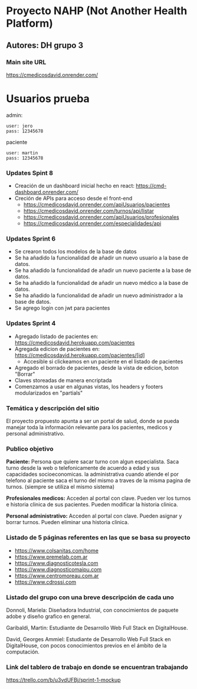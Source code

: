 # Proyecto NAHP (Not Another Health Platform)
## Autores: DH grupo 3

### Main site URL
https://cmedicosdavid.onrender.com/

# Usuarios prueba

admin:

    user: jero
    pass: 12345678

paciente

    user: martin
    pass: 12345678

### Updates Spint 8

- Creación de un dashboard inicial hecho en react: https://cmd-dashboard.onrender.com/
- Creción de APIs para acceso desde el front-end
  - https://cmedicosdavid.onrender.com/apiUsuarios/pacientes
  - https://cmedicosdavid.onrender.com/turnos/api/listar
  - https://cmedicosdavid.onrender.com/apiUsuarios/profesionales
  - https://cmedicosdavid.onrender.com/especialidades/api


### Updates Sprint 6
- Se crearon todos los modelos de la base de datos
- Se ha añadido la funcionalidad de añadir un nuevo usuario a la base de datos.
- Se ha añadido la funcionalidad de añadir un nuevo paciente a la base de datos.
- Se ha añadido la funcionalidad de añadir un nuevo médico a la base de datos.
- Se ha añadido la funcionalidad de añadir un nuevo administrador a la base de datos.
- Se agrego login con jwt para pacientes

### Updates Sprint 4
- Agregado listado de pacientes en: https://cmedicosdavid.herokuapp.com/pacientes
- Agregada edicion de pacientes en: https://cmedicosdavid.herokuapp.com/pacientes/[id]
  - Accesible si clickeamos en un paciente en el listado de pacientes
- Agregado el borrado de pacientes, desde la vista de edicion, boton "Borrar"
- Claves storeadas de manera encriptada
- Comenzamos a usar en algunas vistas, los headers y footers modularizados en "partials"

### Temática y descripción del sitio
El proyecto propuesto apunta a ser un portal de salud, donde se pueda manejar toda la información relevante para los pacientes, medicos y personal administrativo.

### Publico objetivo
**Paciente:** Persona que quiere sacar turno con algun especialista. Saca turno desde la web o telefonicamente de acuerdo a edad y sus capacidades socioeconomicas. la administrativa cuando atiende el por telefono al paciente saca el turno del mismo a traves de la misma pagina de turnos. (siempre se utiliza el mismo sistema) 

**Profesionales medicos:** Acceden al portal con clave. Pueden ver los turnos e historia clinica de sus pacientes. Pueden modificar la historia clinica.

**Personal administrativo:**  Acceden al portal con clave. Pueden asignar y borrar turnos. Pueden eliminar una historia clinica.



### Listado de 5 páginas referentes en las que se basa su proyecto
- https://www.colsanitas.com/home
- https://www.premelab.com.ar
- https://www.diagnosticotesla.com
- https://www.diagnosticomaipu.com
- https://www.centromoreau.com.ar
- https://www.cdrossi.com


### Listado del grupo con una breve descripción de cada uno

Donnoli, Mariela: Diseñadora Industrial, con conocimientos de paquete adobe y diseño grafico en general.

Garibaldi, Martin: Estudiante de Desarrollo Web Full Stack en DigitalHouse.

David, Georges Ammiel: Estudiante de Desarrollo Web Full Stack en DigitalHouse, con pocos conocimientos previos en el ámbito de la computación.

### Link del tablero de trabajo en donde se encuentran trabajando
https://trello.com/b/u3vdUFBj/sprint-1-mockup
